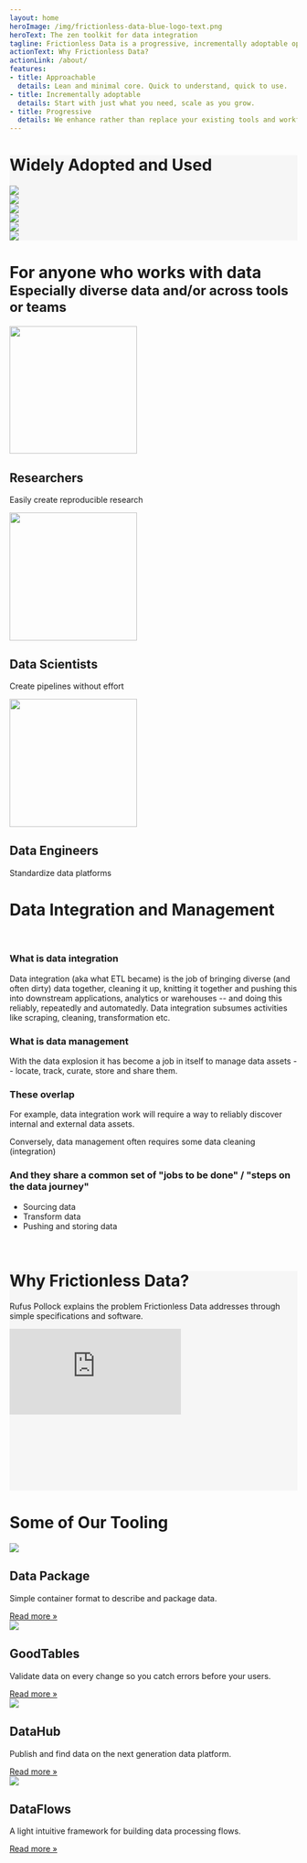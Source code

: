 ```yaml
---
layout: home
heroImage: /img/frictionless-data-blue-logo-text.png
heroText: The zen toolkit for data integration
tagline: Frictionless Data is a progressive, incrementally adoptable open-source toolkit that brings simplicity and grace to the data experience - whether you're wrangling a CSV or engineering complex pipelines with terabytes.
actionText: Why Frictionless Data? 
actionLink: /about/
features:
- title: Approachable
  details: Lean and minimal core. Quick to understand, quick to use.
- title: Incrementally adoptable
  details: Start with just what you need, scale as you grow.
- title: Progressive
  details: We enhance rather than replace your existing tools and workflows.
---
```


<div class="banner gray-section py-6 w-full">
  <div class="container flex flex-row flex-wrap items-center mx-auto usedby text-center">
    <h1 class="w-full">Widely Adopted and Used</h1>
    <div class="my-2 w-full xs:w-1/2 md:w-1/3 lg:w-1/6">
      <img class="w-32" src="/img/home/pandas.png" />
    </div>
    <div class="my-2 w-full xs:w-1/2 md:w-1/3 lg:w-1/6">
      <img class="w-24" src="/img/home/kaggle.png" />
    </div>
    <div class="my-2 w-full xs:w-1/2 md:w-1/3 lg:w-1/6">
      <img class="w-32" src="/img/home/openrefine.png" />
    </div>
    <div class="my-2 w-full xs:w-1/2 md:w-1/3 lg:w-1/6">
      <img class="w-32" src="/img/home/data-gov-uk.png" />
    </div>
    <div class="my-2 w-full xs:w-1/2 md:w-1/3 lg:w-1/6">
      <img class="w-20" src="/img/home/18f-logo.png" />
    </div>
    <div class="my-2 w-full xs:w-1/2 md:w-1/3 lg:w-1/6">
      <img class="w-32" src="/img/home/data-gouv-fr.png" />
    </div>
  </div>
</div>

<div class="main-section">
  <div class="inner-container">
    <h1 class="text-center" id="more">For anyone who works with data<br/><small>Especially diverse data and/or across tools or teams</small></h1>
    <div class="features text-center flex flex-row flex-wrap">
      <div class="w-full md:w-1/3 feature">
        <div class="py-12 px-8">
          <img src="/img/home/for-researchers.svg" height="223.375" />
          <h2 >Researchers</h2>
          <p>Easily create reproducible research</p>
        </div>
      </div>
      <div class="w-full md:w-1/3 feature">
        <div class="py-12 px-8">
          <img src="/img/home/for-data-scientists.svg" height="223.375" />
          <h2>Data Scientists</h2>
          <p>Create pipelines without effort</p>
        </div>
      </div>
      <div class="w-full md:w-1/3 feature">
        <div class="py-12 px-8">
          <img src="/img/home/for-data-engineers.svg" height="223.375" />
          <h2>Data Engineers</h2>
          <p>Standardize data platforms</p>
        </div>
      </div>
    </div>
  </div>

  


  <h1 class="text-center">Data Integration and Management</h1>

  <br>

  ### What is data integration

  Data integration (aka what ETL became) is the job of bringing diverse (and often dirty) data together, cleaning it up, knitting it together and pushing this into downstream applications, analytics or warehouses -- and doing this reliably, repeatedly and automatedly. Data integration subsumes activities like scraping, cleaning, transformation etc.

  ### What is data management

  With the data explosion it has become a job in itself to manage data assets -- locate, track, curate, store and share them.

  ### These overlap

  For example, data integration work will require a way to reliably discover internal and external data assets.

  Conversely, data management often requires some data cleaning (integration)

  ### And they share a common set of "jobs to be done" / "steps on the data journey"

  * Sourcing data
  * Transform data
  * Pushing and storing data

  <!-- <JobsDiagram class="px-48 pt-12"></JobsDiagram> -->

</div>

<br>

<div class="banner p-8 gray-section" id="video-section">
  <div class="inner-container">
    <div class="sm:container mx-auto text-center">
      <h1>Why Frictionless Data?</h1>
      <p class="text-lg">Rufus Pollock explains the problem Frictionless Data addresses through simple specifications and software.</p>
      <div class="video my-10">
        <iframe class="w-full h-full" src="https://www.youtube.com/embed/lWHKVXxuci0" frameborder="0" allow="accelerometer; autoplay; encrypted-media; gyroscope; picture-in-picture" allowfullscreen></iframe>
      </div>
    </div>
  </div>
</div>

<div class="banner p-8">
  <div class="inner-container">
    <h1 class="text-center">Some of Our Tooling</h1>
    <div class="container mx-auto flex flex-row flex-wrap justify-around lg:justify-between">
      <div class="w-full sm:w-2/5 lg:w-1/5 my-16 text-center">
        <img class="w-24 mx-auto" src="/img/home/data-package-icon-2.svg"></img>
        <h2 class="text-xl pt-4 font-medium">Data Package</h2>
        <p class="text-lg font-light pt-4">Simple container format to describe and package data.</p>
        <a href="/products/data-package/" class="links-github">Read more &raquo;</a>
      </div>
        <div class="w-full sm:w-2/5 lg:w-1/5 my-16 text-center">
        <img class="w-24 mx-auto" src="/img/home/goodtables-icon.svg"></img>
        <h2 class="text-xl pt-4 font-medium">GoodTables</h2>
        <p class="text-lg font-light pt-4">Validate data on every change so you catch errors before your users.</p>
        <a href="/products/goodtables/" class="links-github">Read more &raquo;</a>
      </div>
        <div class="w-full sm:w-2/5 lg:w-1/5 my-16 text-center">
        <img class="w-24 mx-auto" src="/img/home/datahub-icon.svg"></img>
        <h2 class="text-xl pt-4 font-medium">DataHub</h2>
        <p class="text-lg font-light pt-4">Publish and find data on the next generation data platform.</p>
        <a href="/products/datahub/" class="links-github">Read more &raquo;</a>
      </div>
        <div class="w-full sm:w-2/5 lg:w-1/5 my-16 text-center">
        <img class="w-24 mx-auto" src="/img/home/dataflows-icon.svg"></img>
        <h2 class="text-xl pt-4 font-medium">DataFlows</h2>
        <p class="text-lg font-light pt-4">A light intuitive framework for building data processing flows.</p>
        <a href="/products/data-package-pipelines/" class="links-github">Read more &raquo;</a>
      </div>
    </div>
  </div>
</div>

<script>
import JobsDiagram from "@theme/components/JobsDiagram.vue";

export default {
  components: { JobsDiagram }
};
</script>

<style> 

.gray-section {
  background-color: #f6f6f6;
}

.inner-container {
  max-width: 900px;
  margin: 0 auto;
}

.usedby {
  max-width: 900px;
}

.video {
  position: relative;
  max-width: 900px;
  width: 100%;
  padding-top: 56.25%;
}

.video iframe {
  position: absolute;
  top: 0;
  right: 0;
  left: 0;
  bottom: 0;
}



</style>

